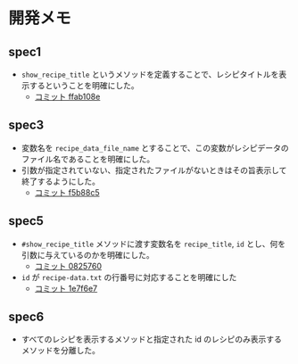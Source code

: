 # 開発メモ

## spec1
* `show_recipe_title` というメソッドを定義することで、レシピタイトルを表示するということを明確にした。
    * [コミット ffab108e](https://github.com/dtan4/dtan4-sezemi-2014-readable-code-2/commit/ffab108edd531c858fa1ab22749fc0bf6e9b364c)

## spec3
* 変数名を `recipe_data_file_name` とすることで、この変数がレシピデータのファイル名であることを明確にした。
* 引数が指定されていない、指定されたファイルがないときはその旨表示して終了するようにした。
    * [コミット f5b88c5](https://github.com/dtan4/dtan4-sezemi-2014-readable-code-2/commit/f5b88c59aaba6b7bddf5e48aacf80c35ef64fccc)

## spec5
* `#show_recipe_title` メソッドに渡す変数名を `recipe_title`, `id` とし、何を引数に与えているのかを明確にした。
    * [コミット 0825760](https://github.com/dtan4/dtan4-sezemi-2014-readable-code-2/commit/082576024433f211c37b19e70eeabe9b000f7dd4)
* `id` が `recipe-data.txt` の行番号に対応することを明確にした
    * [コミット 1e7f6e7](https://github.com/dtan4/dtan4-sezemi-2014-readable-code-2/commit/1e7f6e7352573f9aa38adb1e7a6bc5740b1a7e7e)

## spec6
* すべてのレシピを表示するメソッドと指定された id のレシピのみ表示するメソッドを分離した。
